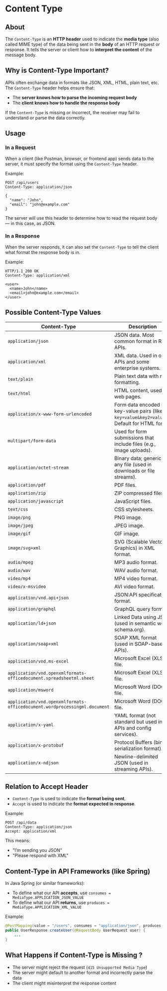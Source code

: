 # Content Type

## About

The `Content-Type` is an **HTTP header** used to indicate the **media type** (also called MIME type) of the data being sent in the **body** of an HTTP request or response. It tells the server or client how to **interpret the content** of the message body.

## Why is Content-Type Important?

APIs often exchange data in formats like JSON, XML, HTML, plain text, etc. The `Content-Type` header helps ensure that:

* The **server knows how to parse the incoming request body**
* The **client knows how to handle the response body**

If the `Content-Type` is missing or incorrect, the receiver may fail to understand or parse the data correctly.

## Usage

### In a **Request**

When a client (like Postman, browser, or frontend app) sends data to the server, it must specify the format using the `Content-Type` header.

Example:

```
POST /api/users
Content-Type: application/json

{
  "name": "John",
  "email": "john@example.com"
}
```

The server will use this header to determine how to read the request body — in this case, as JSON.

### In a **Response**

When the server responds, it can also set the `Content-Type` to tell the client what format the response body is in.

Example:

```
HTTP/1.1 200 OK
Content-Type: application/xml

<user>
  <name>John</name>
  <email>john@example.com</email>
</user>
```

## Possible Content-Type Values

<table data-full-width="true"><thead><tr><th width="353.70489501953125">Content-Type</th><th>Description</th></tr></thead><tbody><tr><td><code>application/json</code></td><td>JSON data. Most common format in REST APIs.</td></tr><tr><td><code>application/xml</code></td><td>XML data. Used in older APIs and some enterprise systems.</td></tr><tr><td><code>text/plain</code></td><td>Plain text data with no formatting.</td></tr><tr><td><code>text/html</code></td><td>HTML content, used in web pages.</td></tr><tr><td><code>application/x-www-form-urlencoded</code></td><td>Form data encoded in key-value pairs (like <code>key=value&#x26;key2=value2</code>). Default for HTML forms.</td></tr><tr><td><code>multipart/form-data</code></td><td>Used for form submissions that include files (e.g., image uploads).</td></tr><tr><td><code>application/octet-stream</code></td><td>Binary data; generic for any file (used in downloads or file streams).</td></tr><tr><td><code>application/pdf</code></td><td>PDF files.</td></tr><tr><td><code>application/zip</code></td><td>ZIP compressed files.</td></tr><tr><td><code>application/javascript</code></td><td>JavaScript files.</td></tr><tr><td><code>text/css</code></td><td>CSS stylesheets.</td></tr><tr><td><code>image/png</code></td><td>PNG image.</td></tr><tr><td><code>image/jpeg</code></td><td>JPEG image.</td></tr><tr><td><code>image/gif</code></td><td>GIF image.</td></tr><tr><td><code>image/svg+xml</code></td><td>SVG (Scalable Vector Graphics) in XML format.</td></tr><tr><td><code>audio/mpeg</code></td><td>MP3 audio format.</td></tr><tr><td><code>audio/wav</code></td><td>WAV audio format.</td></tr><tr><td><code>video/mp4</code></td><td>MP4 video format.</td></tr><tr><td><code>video/x-msvideo</code></td><td>AVI video format.</td></tr><tr><td><code>application/vnd.api+json</code></td><td>JSON:API specification format.</td></tr><tr><td><code>application/graphql</code></td><td>GraphQL query format.</td></tr><tr><td><code>application/ld+json</code></td><td>Linked Data using JSON (used in semantic web, schema.org).</td></tr><tr><td><code>application/soap+xml</code></td><td>SOAP XML format (used in SOAP-based APIs).</td></tr><tr><td><code>application/vnd.ms-excel</code></td><td>Microsoft Excel (XLS) file.</td></tr><tr><td><code>application/vnd.openxmlformats-officedocument.spreadsheetml.sheet</code></td><td>Microsoft Excel (XLSX) file.</td></tr><tr><td><code>application/msword</code></td><td>Microsoft Word (DOC) file.</td></tr><tr><td><code>application/vnd.openxmlformats-officedocument.wordprocessingml.document</code></td><td>Microsoft Word (DOCX) file.</td></tr><tr><td><code>application/x-yaml</code></td><td>YAML format (not standard but used in APIs and config services).</td></tr><tr><td><code>application/x-protobuf</code></td><td>Protocol Buffers (binary serialization format).</td></tr><tr><td><code>application/x-ndjson</code></td><td>Newline-delimited JSON (used in streaming APIs).</td></tr></tbody></table>

## Relation to Accept Header

* `Content-Type` is used to indicate the **format being sent**.
* `Accept` is used to indicate the **format expected in response**.

Example:

```
POST /api/data
Content-Type: application/json
Accept: application/xml
```

This means:

* "I’m sending you JSON"
* "Please respond with XML"

## Content-Type in API Frameworks (like Spring)

In Java Spring (or similar frameworks):

* To define what our API **accepts**, use `consumes = MediaType.APPLICATION_JSON_VALUE`
* To define what our API **returns**, use `produces = MediaType.APPLICATION_XML_VALUE`

Example:

```java
@PostMapping(value = "/users", consumes = "application/json", produces = "application/xml")
public UserResponse createUser(@RequestBody UserRequest user) {
    ...
}
```

## What Happens if Content-Type is Missing ?

* The server might reject the request (`415 Unsupported Media Type`)
* The server might default to another format and incorrectly parse the data
* The client might misinterpret the response content



